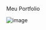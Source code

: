 
Meu Portfolio

![image](https://github.com/user-attachments/assets/18330be5-975f-4ab0-8fba-78c3140046c2)




